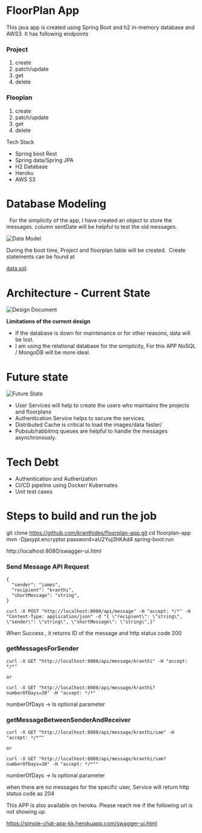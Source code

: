 # FloorPlan App 

This java app is created using Spring Boot and h2 in-memory database and AWS3. It has following endpoints 

### Project

1. create
2. patch/update
3. get
4. delete 

### Flooplan 
1. create
2. patch/update
3. get
4. delete 

Tech Stack 
* Spring boot Rest
* Spring data/Spring JPA 
* H2 Database 
* Heroku 
* AWS S3 

# Database Modeling 
 
For the simplicity of the app, I have created an object to store the messages. column sentDate will be helpful to test the old messages. 

![Data Model](https://user-images.githubusercontent.com/9857819/130498105-b5d81252-8fe6-4bf3-a82c-07976f2803e3.png)

During the boot time, Project and floorplan table will be created.  Create statements can be found at 

[data.sql](https://github.com/kranthides/floorplan-app/blob/main/src/main/resources/data.sql).


# Architecture - Current State

![Design Document](https://user-images.githubusercontent.com/9857819/130499873-ea98bd7f-8706-4cbc-ba46-a73d2a2864e3.png)


**Limitations of the current design**
* If the database is down for maintenance or for other reasons, data will be lost. 
* I am using the relational database for the simiplicity, For this APP NoSQL / MongoDB will be more ideal. 

# Future state 
![Future State](https://user-images.githubusercontent.com/9857819/130499571-80aa3a4f-abe7-45b4-8cc2-d5e4de09b289.png)

* User Services will help to create the users who maintains the projects and floorplans 
* Authentication Service helps to secure the services. 
* Distributed Cache is critical to load the images/data faster/ 
* Pubsub/rabbitmq queues are helpful to handle the messages asynchronously. 


# Tech Debt 
* Authentication and Autherization 
* CI/CD pipeline using Docker/ Kubernates 
* Unit test cases 

# Steps to build and run the job 

git clone https://github.com/kranthides/floorplan-app.git
cd floorplan-app 
mvn -Djasypt.encryptor.password=aU2Yuj3hKAd4 spring-boot:run 

http://localhost:8080/swagger-ui.html

### Send Message API Request 

```
{
  "sender": "james",
  "recipient": "kranthi",
  "shortMessage": "string",
}

curl -X POST "http://localhost:8080/api/message" -H "accept: */*" -H "Content-Type: application/json" -d "{ \"recipient\": \"string\", \"sender\": \"string\", \"shortMessage\": \"string\",}"
```
When Success , it returns ID of the message and http status code 200

### getMessagesForSender
```
curl -X GET "http://localhost:8080/api/message/kranthi" -H "accept: */*"

or 

curl -X GET "http://localhost:8080/api/message/kranthi?numberOfDays=30" -H "accept: */*"
```
numberOfDays -> Is optional parameter 


### getMessageBetweenSenderAndReceiver
```
curl -X GET "http://localhost:8080/api/message/kranthi/sam" -H "accept: */*""

or 

curl -X GET "http://localhost:8080/api/message/kranthi/sam?numberOfDays=30" -H "accept: */*""
```
numberOfDays -> Is optional parameter 


when there are no messages for the specific user, Service will return http status code as 204


This APP is also available on heroku. Please reach me if the following url is not showing up.  

https://simple-chat-app-kk.herokuapp.com/swagger-ui.html
